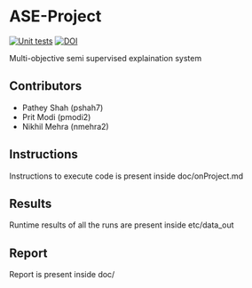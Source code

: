 # ASE-Project

[![Unit tests](https://github.com/Pathey70/ASE-project/actions/workflows/unit-tests.yml/badge.svg)](https://github.com/Pathey70/ASE-project/actions/workflows/unit-tests.yml) 
[![DOI](https://zenodo.org/badge/623629272.svg)](https://zenodo.org/badge/latestdoi/623629272)


Multi-objective semi supervised explaination system

## Contributors 

- Pathey Shah (pshah7)
- Prit Modi (pmodi2)
- Nikhil Mehra (nmehra2)

## Instructions 

Instructions to execute code is present inside doc/onProject.md


## Results

Runtime results of all the runs are present inside etc/data_out

## Report

Report is present inside doc/
